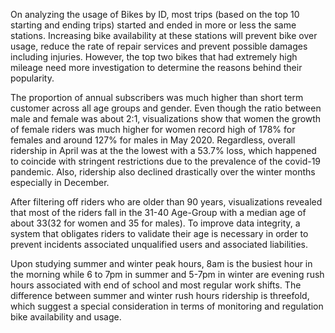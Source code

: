 On analyzing the usage of Bikes by ID, most trips (based on the top 10 starting and ending trips) started and ended in more or less the same stations.  Increasing bike availability at these stations will prevent bike over usage, reduce the rate of repair services and prevent possible damages including injuries.  However, the top two bikes that had extremely high mileage need more investigation to determine the reasons behind their popularity. 

The proportion of annual subscribers was much higher than short term customer across all age groups and gender.  Even though the ratio between male and female was about 2:1, visualizations show that women the growth of female riders was much higher for women record high of 178% for females and around 127% for males in May 2020.  Regardless, overall ridership in April was at the the lowest with a 53.7% loss, which happened to coincide with stringent restrictions due to the prevalence of the covid-19 pandemic. Also, ridership also declined drastically over the winter months especially in December. 

After filtering off riders who are older than 90 years, visualizations revealed that most of the riders fall in the 31-40 Age-Group with a median age of about 33(32 for women and 35 for males).   To improve data integrity, a system that obligates riders to validate their age is necessary in order to prevent incidents associated unqualified users and associated liabilities.

Upon studying summer and winter peak hours, 8am is the busiest hour in the morning while 6 to 7pm in summer and 5-7pm in winter are evening rush hours associated with end of school and most regular work shifts.  The difference between summer and winter rush hours ridership is threefold, which suggest a special consideration in terms of monitoring and regulation bike availability and usage.